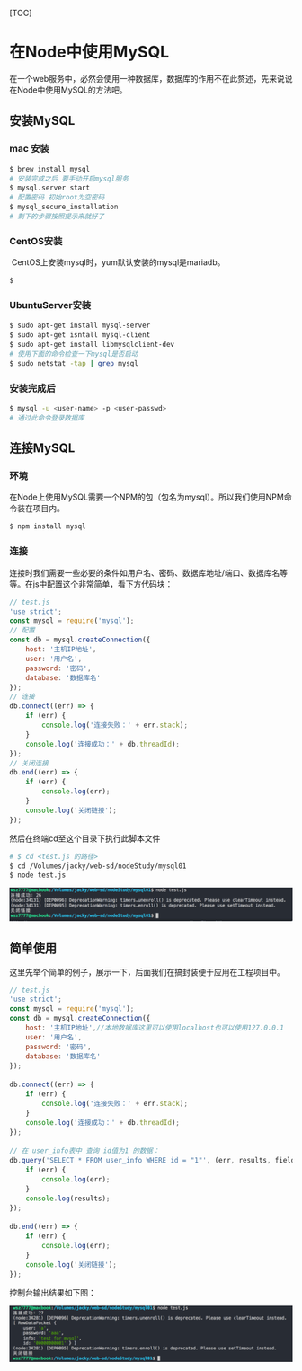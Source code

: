 [TOC]

# 在Node中使用MySQL

​	在一个web服务中，必然会使用一种数据库，数据库的作用不在此赘述，先来说说在Node中使用MySQL的方法吧。

## 安装MySQL

### mac 安装

```bash
$ brew install mysql
# 安装完成之后 要手动开启mysql服务
$ mysql.server start
# 配置密码 初始root为空密码
$ mysql_secure_installation
# 剩下的步骤按照提示来就好了
```

### CentOS安装

​	CentOS上安装mysql时，yum默认安装的mysql是mariadb。

```bash
$ 
```

### UbuntuServer安装

```bash
$ sudo apt-get install mysql-server
$ sudo apt-get isntall mysql-client
$ sudo apt-get install libmysqlclient-dev
# 使用下面的命令检查一下mysql是否启动
$ sudo netstat -tap | grep mysql
```

### 安装完成后

```bash
$ mysql -u <user-name> -p <user-passwd>
# 通过此命令登录数据库
```



## 连接MySQL

### 环境

​	在Node上使用MySQL需要一个NPM的包（包名为mysql）。所以我们使用NPM命令装在项目内。

```bash
$ npm install mysql
```

### 连接

​	连接时我们需要一些必要的条件如用户名、密码、数据库地址/端口、数据库名等等。在js中配置这个非常简单，看下方代码块：

```javascript
// test.js
'use strict';
const mysql = require('mysql');
// 配置
const db = mysql.createConnection({
    host: '主机IP地址',
    user: '用户名',
    password: '密码',
    database: '数据库名'
});
// 连接
db.connect((err) => {
    if (err) {
        console.log('连接失败：' + err.stack);
    }
    console.log('连接成功：' + db.threadId);
});
// 关闭连接
db.end((err) => {
    if (err) {
        console.log(err);
    }
    console.log('关闭链接');
});
```

然后在终端cd至这个目录下执行此脚本文件

```bash
# $ cd <test.js 的路径>
$ cd /Volumes/jacky/web-sd/nodeStudy/mysql01
$ node test.js
```

![node-mysql-link](./images/node-mysql-link.png)

## 简单使用

​	这里先举个简单的例子，展示一下，后面我们在搞封装便于应用在工程项目中。

```javascript
// test.js
'use strict';
const mysql = require('mysql');
const db = mysql.createConnection({
    host: '主机IP地址',//本地数据库这里可以使用localhost也可以使用127.0.0.1
    user: '用户名',
    password: '密码',
    database: '数据库名'
});

db.connect((err) => {
    if (err) {
        console.log('连接失败：' + err.stack);
    }
    console.log('连接成功：' + db.threadId);
});

// 在 user_info表中 查询 id值为1 的数据：
db.query('SELECT * FROM user_info WHERE id = "1"', (err, results, fields) => {
    if (err) {
        console.log(err);
    }
    console.log(results);
});

db.end((err) => {
    if (err) {
        console.log(err);
    }
    console.log('关闭链接');
});
```

控制台输出结果如下图：

![node-mysql-link](./images/node-mysql-link2.png)

